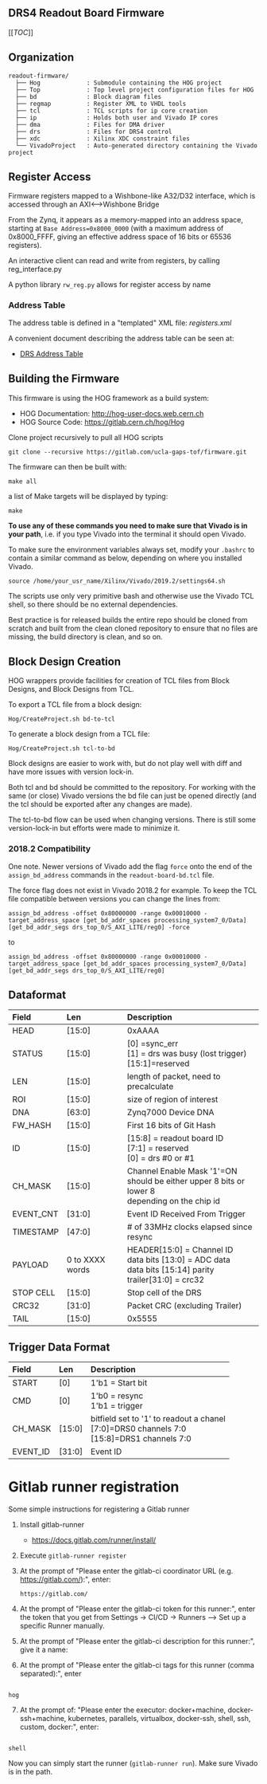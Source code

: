 DRS4 Readout Board Firmware
------------

[[_TOC_]]

Organization
------------

``` {.example}
readout-firmware/
  ├── Hog             : Submodule containing the HOG project
  ├── Top             : Top level project configuration files for HOG
  ├── bd              : Block diagram files
  ├── regmap          : Register XML to VHDL tools
  ├── tcl             : TCL scripts for ip core creation
  ├── ip              : Holds both user and Vivado IP cores
  ├── dma             : Files for DMA driver
  ├── drs             : Files for DRS4 control
  ├── xdc             : Xilinx XDC constraint files
  └── VivadoProject   : Auto-generated directory containing the Vivado project

```

Register Access
---------------

Firmware registers mapped to a Wishbone-like A32/D32 interface, which is
accessed through an AXI⟷Wishbone Bridge

From the Zynq, it appears as a memory-mapped into an address space,
starting at `Base Address=0x8000_0000` (with a maximum address of
0x8000\_FFFF, giving an effective address space of 16 bits or 65536
registers).

An interactive client can read and write from registers, by calling
reg\_interface.py

A python library `rw_reg.py` allows for register access by name

### Address Table

The address table is defined in a "templated" XML file: *registers.xml*

A convenient document describing the address table can be seen at:

-   [DRS Address Table](regmap/address_table.org)

Building the Firmware
---------------------

This firmware is using the HOG framework as a build system:

-   HOG Documentation: <http://hog-user-docs.web.cern.ch>
-   HOG Source Code: <https://gitlab.cern.ch/hog/Hog>

Clone project recursively to pull all HOG scripts

``` {.example}
git clone --recursive https://gitlab.com/ucla-gaps-tof/firmware.git
```

The firmware can then be built with:

``` {.example}
make all
```

a list of Make targets will be displayed by typing:

``` {.example}
make
```

**To use any of these commands you need to make sure that Vivado is in
your path**, i.e. if you type Vivado into the terminal it should open
Vivado.

To make sure the environment variables always set, modify your `.bashrc`
to contain a similar command as below, depending on where you installed
Vivado.

``` {.example}
source /home/your_usr_name/Xilinx/Vivado/2019.2/settings64.sh
```

The scripts use only very primitive bash and otherwise use the Vivado
TCL shell, so there should be no external dependencies.

Best practice is for released builds the entire repo should be cloned
from scratch and built from the clean cloned repository to ensure that
no files are missing, the build directory is clean, and so on.

Block Design Creation
---------------------

HOG wrappers provide facilities for creation of TCL files from Block
Designs, and Block Designs from TCL.

To export a TCL file from a block design:

``` {.example}
Hog/CreateProject.sh bd-to-tcl
```

To generate a block design from a TCL file:

``` {.example}
Hog/CreateProject.sh tcl-to-bd
```

Block designs are easier to work with, but do not play well with diff
and have more issues with version lock-in.

Both tcl and bd should be committed to the repository. For working with
the same (or close) Vivado versions the bd file can just be opened
directly (and the tcl should be exported after any changes are made).

The tcl-to-bd flow can be used when changing versions. There is still
some version-lock-in but efforts were made to minimize it.

### 2018.2 Compatibility

One note. Newer versions of Vivado add the flag `force` onto the end of
the `assign_bd_address` commands in the `readout-board-bd.tcl` file.

The force flag does not exist in Vivado 2018.2 for example. To keep the
TCL file compatible between versions you can change the lines from:

``` {.example}
assign_bd_address -offset 0x80000000 -range 0x00010000 -target_address_space [get_bd_addr_spaces processing_system7_0/Data] [get_bd_addr_segs drs_top_0/S_AXI_LITE/reg0] -force
```

to

``` {.example}
assign_bd_address -offset 0x80000000 -range 0x00010000 -target_address_space [get_bd_addr_spaces processing_system7_0/Data] [get_bd_addr_segs drs_top_0/S_AXI_LITE/reg0]
```

Dataformat
----------

  |Field       |    Len        |   Description                               |
  | :----      | :---------    | :-------------                              |
  |HEAD        |   \[15:0\]    | 0xAAAA                                      |
  |STATUS      |   \[15:0\]    |\[0\] =sync\_err <br> \[1\] = drs was busy (lost trigger) <br> \[15:1\]=reserved |
  |LEN         |   \[15:0\]    |length of packet, need to precalculate       | 
  |ROI         |   \[15:0\]    |size of region of interest                   |
  |DNA         |   \[63:0\]    |Zynq7000 Device DNA                          |
  |FW\_HASH    |   \[15:0\]    |First 16 bits of Git Hash                    |
  |ID          |   \[15:0\]    |\[15:8\] = readout board ID <br> \[7:1\] = reserved <br> \[0\] = drs \#0 or \#1 |
  |CH\_MASK    |   \[15:0\]    |Channel Enable Mask '1'=ON <br> should be either upper 8 bits or lower 8 <br> depending on the chip id |
  |EVENT\_CNT  |   \[31:0\]    |Event ID Received From Trigger               |
  |TIMESTAMP   |   \[47:0\]    |\# of 33MHz clocks elapsed since resync      | 
  |PAYLOAD     |0 to XXXX words|HEADER\[15:0\] = Channel ID <br> data bits \[13:0\] = ADC data <br> data bits \[15:14\] parity <br> trailer\[31:0\] = crc32 |
  |STOP CELL   |   \[15:0\]    |Stop cell of the DRS
  |CRC32       |   \[31:0\]    |Packet CRC (excluding Trailer)
  |TAIL        |   \[15:0\]    |0x5555

Trigger Data Format
-------------------

  |Field      | Len       | Description
  | :-------- | :-------- | :-------------
  |START      | \[0\]     | 1'b1 = Start bit
  |CMD        | \[0\]     | 1'b0 = resync <br> 1'b1 = trigger
  |CH\_MASK   | \[15:0\]  | bitfield set to '1' to readout a chanel <br> \[7:0\]=DRS0 channels 7:0 <br> \[15:8\]=DRS1 channels 7:0
  |EVENT\_ID  | \[31:0\]  | Event ID

Gitlab runner registration
==========================

Some simple instructions for registering a Gitlab runner

1.  Install gitlab-runner
    -   <https://docs.gitlab.com/runner/install/>
2.  Execute `gitlab-runner register`
3.  At the prompt of "Please enter the gitlab-ci coordinator URL (e.g.
    <https://gitlab.com/>):", enter:

        https://gitlab.com/

4.  At the prompt of "Please enter the gitlab-ci token for this
    runner:", enter the token that you get from Settings -&gt; CI/CD
    -&gt; Runners --&gt; Set up a specific Runner manually.
5.  At the prompt of "Please enter the gitlab-ci description for this
    runner:", give it a name:
6.  At the prompt of "Please enter the gitlab-ci tags for this runner
    (comma separated):", enter

```

hog

```

7.  At the prompt of: "Please enter the executor: docker+machine,
    docker-ssh+machine, kubernetes, parallels, virtualbox, docker-ssh,
    shell, ssh, custom, docker:", enter:

```

shell

```
Now you can simply start the runner (`gitlab-runner run`). Make sure
Vivado is in the path.
